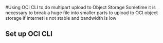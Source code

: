 #Using OCI CLI to do multipart upload to Object Storage
Sometime it is necessary to break a huge file into smaller parts to upload to OCI object storage if internet is not stable and bandwidth is low
## Set up OCI CLI

